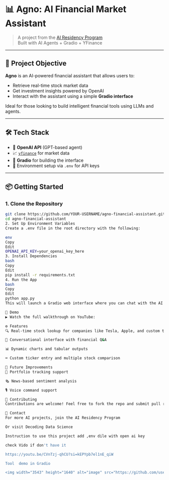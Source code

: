 # 📊 Agno: AI Financial Market Assistant

> A project from the [AI Residency Program](https://decodingdatascience.com/airesidency)  
> Built with AI Agents + Gradio + YFinance

---

## 🎯 Project Objective

**Agno** is an AI-powered financial assistant that allows users to:

- Retrieve real-time stock market data  
- Get investment insights powered by OpenAI  
- Interact with the assistant using a simple **Gradio interface**

Ideal for those looking to build intelligent financial tools using LLMs and agents.

---

## 🛠️ Tech Stack

- 🔮 **OpenAI API** (GPT-based agent)
- 📈 [`yfinance`](https://docs.phidata.com/tools/yfinance) for market data
- 🧪 **Gradio** for building the interface
- 🧬 Environment setup via `.env` for API keys

---

## 📦 Getting Started

### 1. Clone the Repository

```bash
git clone https://github.com/YOUR-USERNAME/agno-financial-assistant.git
cd agno-financial-assistant
2. Set Up Environment Variables
Create a .env file in the root directory with the following:

env
Copy
Edit
OPENAI_API_KEY=your_openai_key_here
3. Install Dependencies
bash
Copy
Edit
pip install -r requirements.txt
4. Run the App
bash
Copy
Edit
python app.py
This will launch a Gradio web interface where you can chat with the AI assistant.

🎥 Demo
▶️ Watch the full walkthrough on YouTube:

⚙️ Features
🔍 Real-time stock lookup for companies like Tesla, Apple, and custom tickers

💬 Conversational interface with financial Q&A

📊 Dynamic charts and tabular outputs

⌨️ Custom ticker entry and multiple stock comparison

📌 Future Improvements
🧾 Portfolio tracking support

🗞️ News-based sentiment analysis

🎙️ Voice command support

🤝 Contributing
Contributions are welcome! Feel free to fork the repo and submit pull requests.

📧 Contact
For more AI projects, join the AI Residency Program

Or visit Decoding Data Science

Instruction to use this project add ,env dile with open ai key

check Vido if don't have it

https://youtu.be/CVnTzj-qhCU?si=kEPYpb7el1nE_qiW

Tool  demo in Gradio

<img width="3543" height="1640" alt="image" src="https://github.com/user-attachments/assets/813615da-9e3a-49c8-96f4-6e27d0b25fa9" />
